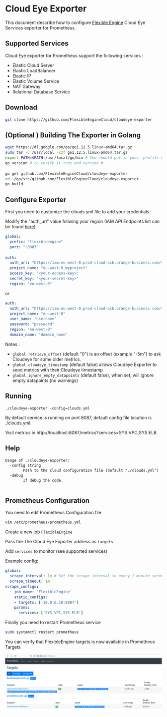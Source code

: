 # Cloud Eye Exporter

This document describe how to configure [Flexible Engine](https://cloud.orange-business.com/en/offers/infrastructure-iaas/public-cloud/) Cloud Eye Services exporter for Prometheus.

## Supported Services

Cloud Eye exporter for Prometheus support the following services :

- Elastic Cloud Server
- Elastic LoadBalancer
- Elastic IP
- Elastic Volume Service
- NAT Gateway
- Relational Database Service

## Download

```bash
git clone https://github.com/FlexibleEngineCloud/cloudeye-exporter
```

## (Optional ) Building The Exporter in Golang

```bash
wget https://dl.google.com/go/go1.12.5.linux-amd64.tar.gz
sudo tar -C /usr/local -xzf go1.12.5.linux-amd64.tar.gz
export PATH=$PATH:/usr/local/go/bin # You should put in your .profile or .bashrc
go version # to verify it runs and version #

go get github.com/FlexibleEngineCloud/cloudeye-exporter
cd ~/go/src/github.com/FlexibleEngineCloud/cloudeye-exporter
go build
```

## Configure Exporter

First you need to customize the clouds.yml file to add your credentials :

Modify the "auth_url" value follwing your region (IAM API Endpoints list can be found [here](https://docs.prod-cloud-ocb.orange-business.com/en-us/endpoint/index.html)).

```yaml
global:
  prefix: "flexibleengine"
  port: ":8087"

auth:
  auth_url: "https://iam.eu-west-0.prod-cloud-ocb.orange-business.com/v3"
  project_name: "eu-west-0_myproject"
  access_key: "<your-access-key>"
  secret_key: "<your-secret-key>"
  region: "eu-west-0"
```

or

```yaml
auth:
  auth_url: "https://iam.eu-west-0.prod-cloud-ocb.orange-business.com/v3"
  project_name: "eu-west-0"
  user_name: "username"
  password: "password"
  region: "eu-west-0"
  domain_name: "domain_name"
```

Notes :

- `global.retrieve_offset` (default "0") is an offset (example "-5m") to ask Cloudeye for some older metrics.
- `global.cloudeye_timestamp` (default false) allows Cloudeye Exporter to send metrics with their Cloudeye timestamp
- `global.ignore_empty_datapoints` (default false), when set, will ignore empty datapoints (no warnings)

## Running 

```
./cloudeye-exporter -config=clouds.yml
```

By default service is running on port 8087, default config file location is ./clouds.yml.

Visit metrics in http://localhost:8087/metrics?services=SYS.VPC,SYS.ELB

## Help

```
Usage of ./cloudeye-exporter:
  -config string
        Path to the cloud configuration file (default "./clouds.yml")
  -debug
        If debug the code.
 
```

## Prometheus Configuration

You need to edit Prometheus Configuration file 

```bash
vim /etc/prometheus/prometheus.yml
```

Create a new job `FlexibleEngine`

Pass the The Cloud Eye Exporter address as `targets`

Add `services` to monitor (see supported services)

Example config:

```yaml
global:
  scrape_interval: 1m # Set the scrape interval to every 1 minute seconds. Default is every 1 minute.
  scrape_timeout: 1m
scrape_configs:
  - job_name: 'FlexibleEngine'
    static_configs:
    - targets: ['10.0.0.10:8087']
    params:
      services: ['SYS.VPC,SYS.ELB']
```

Finally you need to restart Prometheus service

```bash
sudo systemctl restart prometheus
```

You can verify that FlexibleEngine targets is now available in Prometheus Targets 

![](/images/prometheus.png)
